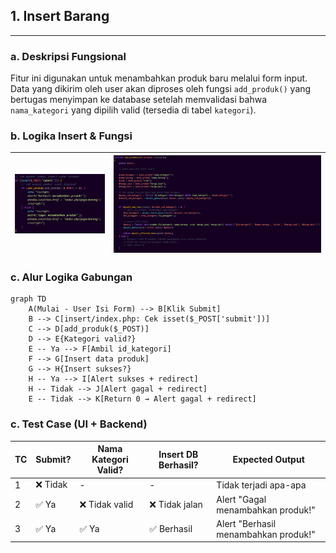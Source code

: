 ## 1. Insert Barang

---
### a. Deskripsi Fungsional
Fitur ini digunakan untuk menambahkan produk baru melalui form input. Data yang dikirim oleh user akan diproses oleh fungsi `add_produk()` yang bertugas menyimpan ke database setelah memvalidasi bahwa `nama_kategori` yang dipilih valid (tersedia di tabel `kategori`).


### b. Logika Insert & Fungsi
| ![](insert.png) | ![](add_produk.png) |
|------------------|---------------------|


### c. Alur Logika Gabungan
```
graph TD
    A(Mulai - User Isi Form) --> B[Klik Submit]
    B --> C[insert/index.php: Cek isset($_POST['submit'])]
    C --> D[add_produk($_POST)]
    D --> E{Kategori valid?}
    E -- Ya --> F[Ambil id_kategori]
    F --> G[Insert data produk]
    G --> H{Insert sukses?}
    H -- Ya --> I[Alert sukses + redirect]
    H -- Tidak --> J[Alert gagal + redirect]
    E -- Tidak --> K[Return 0 → Alert gagal + redirect]
```

### c. Test Case (UI + Backend)
| TC | Submit? | Nama Kategori Valid? | Insert DB Berhasil? | Expected Output                      |
| -- | ------- | -------------------- | ------------------- | ------------------------------------ |
| 1  | ❌ Tidak | -                    | -                   | Tidak terjadi apa-apa                |
| 2  | ✅ Ya    | ❌ Tidak valid        | ❌ Tidak jalan       | Alert "Gagal menambahkan produk!"    |
| 3  | ✅ Ya    | ✅ Ya                 | ✅ Berhasil          | Alert "Berhasil menambahkan produk!" |



